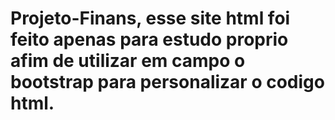 # Projeto-Finans, esse site html foi feito apenas para estudo proprio afim de utilizar em campo o bootstrap para personalizar o codigo html.
